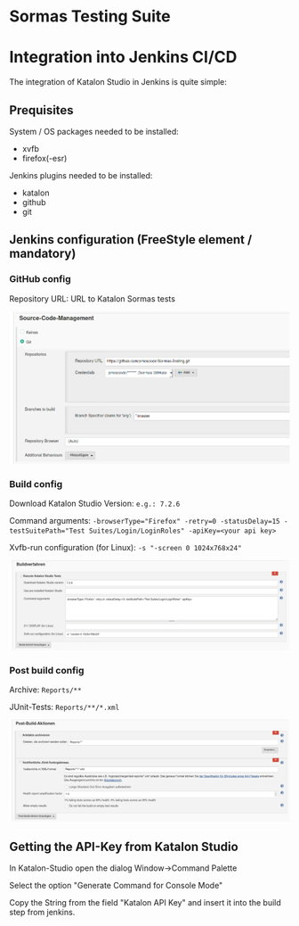 # Sormas Testing Suite


# Integration into Jenkins CI/CD

The integration of Katalon Studio in Jenkins is quite simple:

## Prequisites

System / OS packages needed to be installed:

- xvfb 
- firefox(-esr)


Jenkins plugins needed to be installed:

- katalon
- github
- git

## Jenkins configuration (FreeStyle element / mandatory)

### GitHub config

Repository URL: URL to Katalon Sormas tests

![alt text](images/J_config_scm.png "GitHub config")

### Build config

Download Katalon Studio Version: `e.g.: 7.2.6`

Command arguments: `-browserType="Firefox" -retry=0 -statusDelay=15 -testSuitePath="Test Suites/Login/LoginRoles" -apiKey=<your api key>`

Xvfb-run configuration (for Linux): `-s "-screen 0 1024x768x24"`

![alt text](images/J_config_build.png "Build config")

### Post build config

Archive: `Reports/**`

JUnit-Tests: `Reports/**/*.xml`

![alt text](images/J_config_post_build.png "PostBuild config")

## Getting the API-Key from Katalon Studio

In Katalon-Studio open the dialog Window->Command Palette

Select the option "Generate Command for Console Mode"

Copy the String from the field "Katalon API Key" and insert it into the build step from jenkins. 

